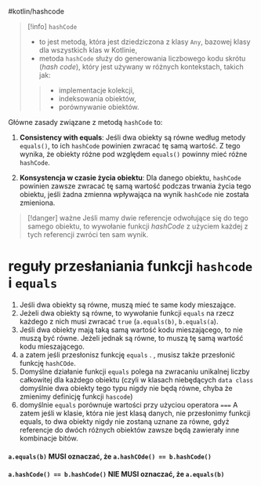 #kotlin/hashcode

>[!info] `hashCode` 
>- to jest metodą, która jest dziedziczona z klasy `Any`, bazowej klasy dla wszystkich klas w Kotlinie,
>- metoda `hashCode` służy do generowania liczbowego kodu skrótu (*hash code*), który jest używany w różnych kontekstach, takich jak:
>> - implementacje kolekcji, 
>> - indeksowania obiektów,
>> - porównywanie obiektów.


Główne zasady związane z metodą `hashCode` to:

1. **Consistency with equals**: Jeśli dwa obiekty są równe według metody `equals()`, to ich `hashCode` powinien zwracać tę samą wartość. Z tego wynika, że obiekty różne pod względem `equals()` powinny mieć różne `hashCode`.
    
2. **Konsystencja w czasie życia obiektu**: Dla danego obiektu, `hashCode` powinien zawsze zwracać tę samą wartość podczas trwania życia tego obiektu, jeśli żadna zmienna wpływająca na wynik `hashCode` nie została zmieniona.

>[!danger] ważne
Jeśli mamy dwie referencje odwołujące się do tego samego obiektu, to wywołanie funkcji *hashCode* z użyciem każdej z tych referencji zwróci ten sam wynik.


# reguły przesłaniania funkcji `hashcode` i `equals`

1. Jeśli dwa obiekty są równe, muszą mieć te same kody mieszające.
2. Jeżeli dwa obiekty są równe, to wywołanie funkcji `equals` na rzecz każdego z nich musi zwracać `true` (`a.equals(b)`, `b.equals(a`).
3. Jeśli dwa obiekty mają taką samą wartość kodu mieszającego, to nie muszą być równe. Jeżeli jednak są równe, to muszą tę samą wartość kodu mieszającego.
4. a zatem jeśli przesłonisz funkcję `equals` . ,  musisz także przesłonić funkcję `hashCOde`.
5. Domyślne działanie funkcji `equals` polega na zwracaniu unikalnej liczby całkowitej dla każdego obiektu (czyli w klasach niebędących `data class` domyślnie dwa obiekty tego typu nigdy nie będą równe, chyba że zmienimy definicję funkcji `hascode`)
6. domyślnie `equals` porównuje wartości przy użyciou operatora ` === ` A zatem jeśli w klasie, która nie jest klasą danych, nie przesłonimy funkcji equals, to dwa obiekty nigdy nie zostaną uznane za równe, gdyż referencje do dwóch różnych obiektów zawsze będą zawierały inne kombinacje bitów.

#### `a.equals(b)` MUSI oznaczać, że `a.hashCOde() == b.hashCode()`

#### `a.hashCode() == b.hashCode()` NIE MUSI oznaczać, że `a.equals(b)`





















